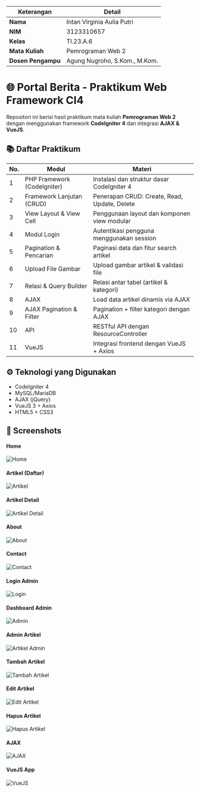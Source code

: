 | **Keterangan**       | **Detail**                            |  
|----------------------|--------------------------------------|  
| **Nama**            | Intan Virginia Aulia Putri           |  
| **NIM**             | 3123310657                           |  
| **Kelas**           | TI.23.A.6                            |  
| **Mata Kuliah**     | Pemrograman Web 2                   |  
| **Dosen Pengampu**  | Agung Nugroho, S.Kom., M.Kom.       |  

# 🌐 Portal Berita - Praktikum Web Framework CI4

Repositori ini berisi hasil praktikum mata kuliah **Pemrograman Web 2** dengan menggunakan framework **CodeIgniter 4** dan integrasi **AJAX & VueJS**.

## 📚 Daftar Praktikum

| No. | Modul | Materi |
|-----|-------|--------|
| 1   | PHP Framework (CodeIgniter) | Instalasi dan struktur dasar CodeIgniter 4 |
| 2   | Framework Lanjutan (CRUD)   | Penerapan CRUD: Create, Read, Update, Delete |
| 3   | View Layout & View Cell     | Penggunaan layout dan komponen view modular |
| 4   | Modul Login                 | Autentikasi pengguna menggunakan session |
| 5   | Pagination & Pencarian      | Paginasi data dan fitur search artikel |
| 6   | Upload File Gambar          | Upload gambar artikel & validasi file |
| 7   | Relasi & Query Builder      | Relasi antar tabel (artikel & kategori) |
| 8   | AJAX                        | Load data artikel dinamis via AJAX |
| 9   | AJAX Pagination & Filter    | Pagination + filter kategori dengan AJAX |
| 10  | API                         | RESTful API dengan ResourceController |
| 11  | VueJS                       | Integrasi frontend dengan VueJS + Axios |

## ⚙️ Teknologi yang Digunakan

- CodeIgniter 4
- MySQL/MariaDB
- AJAX (jQuery)
- VueJS 3 + Axios
- HTML5 + CSS3

## 📸 Screenshots
#### Home
![Home](https://github.com/user-attachments/assets/ac31ebe4-4561-4d7e-8c41-22e891f33398)
#### Artikel (Daftar)
![Artikel](https://github.com/user-attachments/assets/7eb8106f-5542-435b-a607-e332c8e8cb0e)
#### Artikel Detail
![Artikel Detail](https://github.com/user-attachments/assets/e33d6471-f6c0-4efc-a051-a4ef9b679549)
#### About
![About](https://github.com/user-attachments/assets/0973225d-b20a-44ad-8a73-d2b490b6e7e8)
#### Contact
![Contact](https://github.com/user-attachments/assets/1e6a4b7b-275d-4696-ad20-0e6d2b464f65)
#### Login Admin
![Login](https://github.com/user-attachments/assets/9f27b44d-7e09-444d-94a1-fe8980348c24)
#### Dashboard Admin
![Admin](https://github.com/user-attachments/assets/703527a5-f040-464c-9403-9bc79b007a3d)
#### Admin Artikel
![Artikel Admin](https://github.com/user-attachments/assets/fd2aadde-8bba-4e38-a0ef-df2754d01b4b)
#### Tambah Artikel
![Tambah Artikel](https://github.com/user-attachments/assets/84ad75f9-43b2-4234-aba7-b7f82fbf084c)
#### Edit Artikel
![Edit Artikel](https://github.com/user-attachments/assets/4ae09a99-40d5-470e-8bce-bdfd8ea3c98f)
#### Hapus Artikel
![Hapus Artikel](https://github.com/user-attachments/assets/b9eaeb1e-3995-4900-8913-cf45c64133e6)
#### AJAX
![AJAX](https://github.com/user-attachments/assets/d31120eb-d31d-4391-b3e4-81731b157cf4)
#### VueJS App
![VueJS](https://github.com/user-attachments/assets/f58472d3-8afd-4631-a8fb-33b1544112ce)
